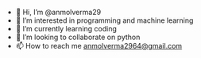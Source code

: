 - 👋 Hi, I’m @anmolverma29
- 👀 I’m interested in programming and machine learning
- 🌱 I’m currently learning coding
- 💞️ I’m looking to collaborate on python
- 📫 How to reach me anmolverma2964@gmail.com

<!---
anmolverma29/anmolverma29 is a ✨ special ✨ repository because its `README.md` (this file) appears on your GitHub profile.
You can click the Preview link to take a look at your changes.
--->
